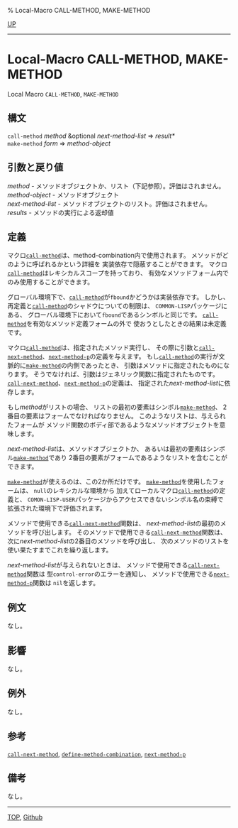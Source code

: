 % Local-Macro CALL-METHOD, MAKE-METHOD

[UP](7.7.html)  

---

# Local-Macro CALL-METHOD, MAKE-METHOD


Local Macro `CALL-METHOD`, `MAKE-METHOD`


## 構文

`call-method` *method* &optional *next-method-list* => *result\**  
`make-method` *form* => *method-object*


## 引数と戻り値

*method* - メソッドオブジェクトか、リスト（下記参照）。評価はされません。  
*method-object* - メソッドオブジェクト  
*next-method-list* - メソッドオブジェクトのリスト。評価はされません。  
*results* - メソッドの実行による返却値  


## 定義

マクロ[`call-method`](7.7.call-method-local.html)は、method-combination内で使用されます。
メソッドがどのように呼ばれるかという詳細を
実装依存で隠蔽することができます。
マクロ[`call-method`](7.7.call-method-local.html)はレキシカルスコープを持っており、
有効なメソッドフォーム内でのみ使用することができます。

グローバル環境下で、[`call-method`](7.7.call-method-local.html)が`fbound`かどうかは実装依存です。
しかし、再定義と[`call-method`](7.7.call-method-local.html)のシャドウについての制限は、
`COMMON-LISP`パッケージにある、
グローバル環境下において`fbound`であるシンボルと同じです。
[`call-method`](7.7.call-method-local.html)を有効なメソッド定義フォームの外で
使おうとしたときの結果は未定義です。

マクロ[`call-method`](7.7.call-method-local.html)は、指定されたメソッド実行し、
その際に引数と[`call-next-method`](7.7.call-next-method.html)、[`next-method-p`](7.7.next-method-p.html)の定義を与えます。
もし[`call-method`](7.7.call-method-local.html)の実行が文脈的に[`make-method`](7.7.call-method-local.html)の内側であったとき、
引数はメソッドに指定されたものになります。
そうでなければ、引数はジェネリック関数に指定されたものです。
[`call-next-method`](7.7.call-next-method.html)、[`next-method-p`](7.7.next-method-p.html)の定義は、
指定された*next-method-list*に依存します。

もし*method*がリストの場合、
リストの最初の要素はシンボル[`make-method`](7.7.call-method-local.html)、
2番目の要素はフォームでなければなりません。
このようなリストは、与えられたフォームが
メソッド関数のボディ部であるようなメソッドオブジェクトを意味します。

*next-method-list*は、メソッドオブジェクトか、
あるいは最初の要素はシンボル[`make-method`](7.7.call-method-local.html)であり
2番目の要素がフォームであるようなリストを含むことができます。

[`make-method`](7.7.call-method-local.html)が使えるのは、この2か所だけです。
[`make-method`](7.7.call-method-local.html)を使用したフォームは、
`null`のレキシカルな環境から
加えてローカルマクロ[`call-method`](7.7.call-method-local.html)の定義と、
`COMON-LISP-USER`パッケージからアクセスできないシンボル名の束縛で
拡張された環境下で評価されます。

メソッドで使用できる[`call-next-method`](7.7.call-next-method.html)関数は、
*next-method-list*の最初のメソッドを呼び出します。
そのメソッドで使用できる[`call-next-method`](7.7.call-next-method.html)関数は、
次に*next-method-list*の2番目のメソッドを呼び出し、
次のメソッドのリストを使い果たすまでこれを繰り返します。

*next-method-list*が与えられないときは、
メソッドで使用できる[`call-next-method`](7.7.call-next-method.html)関数は
型`control-error`のエラーを通知し、
メソッドで使用できる[`next-method-p`](7.7.next-method-p.html)関数は
`nil`を返します。


## 例文

なし。


## 影響

なし。


## 例外

なし。


## 参考

[`call-next-method`](7.7.call-next-method.html),
[`define-method-combination`](7.7.define-method-combination.html),
[`next-method-p`](7.7.next-method-p.html)


## 備考

なし。


---
[TOP](index.html),  [Github](https://github.com/nptcl/npt-japanese)

